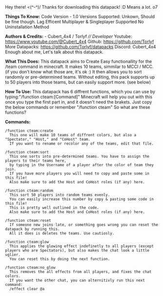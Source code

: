 Hey there! <(^-^)/
Thanks for downloading this datapack! :D
Means a lot. o7

**Things To Know:**
    Code Version - 1.0
    Versions Supported: Unkown, Should be fine though.
    Lag Efficent
    Multiplayer & Singleplayer Supported
    No Uninstallation Method

**Authors & Credits:**
    - Cubert_4x4 / Torlyf
        *// Developer*
        Youtube: https://www.youtube.com/@Cubert_4x4
        Github: https://github.com/Torlyf
        More Datapacks: https://github.com/Torlyf/datapacks
        Discord: Cubert_4x4
Enough about me, Let's talk about this datapack.



 **What This Does:**
	This datapack aims to Create Easy functionallity for the /team command in minecraft.
	It makes 10 teams, simmilar to MCCI / MCC. (if you don't know what those are, it's ok :)
	It then allows you to sort randomly or pre-determined teams.
	Without editing, this pack supports up to 50 players into those teams, but can easily support more. (see below)
 
 **How To Use:**
	This datapack has 6 diffrent functions, which you can use by typing:"/function cteam:[Command]"
	Minecraft will help you out with this once you type the first part in, and it doesn't need the brakets.
	Just copy the below commands or remember "/function cteam"
	So what are these functions?

 **Commands:**

	/function cteam:create
	  This one will make 10 teams of diffrent colors, but also a "Spectator," "Host," and "CoHost" team.
	  If you want to rename or recolor any of the teams, edit that file.

	/function cteam:sort
	  This one sorts into pre-determined teams. You have to assign the players to their teams here, 
	  by typing in the Username of a player after the color of team they join.
	  If you have more players you will need to copy and paste some in this file!
	  Also make sure to add the Host and CoHost roles (if any) here.

	/function cteam:random
	  This sort 50 players into random teams evenly. 
	  You can easily increase this number by copy & pasting some code in this file! 
	  This is pretty well outlined in the code.
	  Also make sure to add the Host and CoHost roles (if any) here.

	/function cteam:reset
	  If someone new joins late, or something goes wrong you can reset the datapack by running this.
	  All it does is deletes the teams. Use cautiosly.

	/function cteam:glow
	  This applies the glowing effect indefinetly to all players (except players who are Spectators), but also makes the chat look a little uglier.
	  You can reset this by doing the next function.

	/function cteam:no_glow
	  This removes the all effects from all players, and fixes the chat colors. 
	  If you want the other chat, you can alternitivly run this next command:
	  /effect clear @a